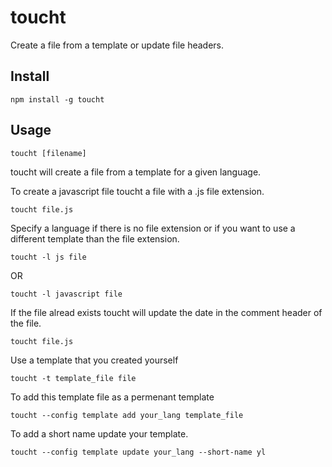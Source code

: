 # toucht

Create a file from a template or update file headers.

## Install

```
npm install -g toucht
```

## Usage

```
toucht [filename]
```

toucht will create a file from a template for a given language.

To create a javascript file toucht a file with a .js file extension.

```
toucht file.js
```

Specify a language if there is no file extension or if you want to use a different template than the file extension.

```
toucht -l js file
```

OR

```
toucht -l javascript file
```

If the file alread exists toucht will update the date in the comment header of the file.

```
toucht file.js
```

Use a template that you created yourself

```
toucht -t template_file file
```

To add this template file as a permenant template

```
toucht --config template add your_lang template_file
```

To add a short name update your template.

```
toucht --config template update your_lang --short-name yl
```